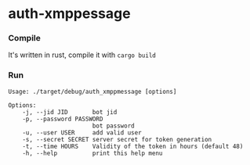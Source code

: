 # auth-xmppessage

### Compile

It's written in rust, compile it with `cargo build`

### Run

```
Usage: ./target/debug/auth_xmppmessage [options]

Options:
    -j, --jid JID       bot jid
    -p, --password PASSWORD
                        bot password
    -u, --user USER     add valid user
    -s, --secret SECRET server secret for token generation
    -t, --time HOURS    Validity of the token in hours (default 48)
    -h, --help          print this help menu
```